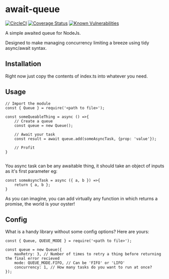 # await-queue
[![CircleCI](https://circleci.com/gh/jjmschofield/await-queue.svg?style=shield)](https://circleci.com/gh/jjmschofield/await-queue) [![Coverage Status](https://coveralls.io/repos/github/jjmschofield/await-queue/badge.svg?branch=master)](https://coveralls.io/github/jjmschofield/await-queue?branch=master) [![Known Vulnerabilities](https://snyk.io/test/github/jjmschofield/node-typescript-starter/badge.svg?targetFile=package.json)](https://snyk.io/test/github/jjmschofield/await-queue?targetFile=package.json)

A simple awaited queue for NodeJs. 

Designed to make managing concurrency limiting a breeze using tidy async/await syntax.

## Installation
Right now just copy the contents of index.ts into whatever you need.

## Usage
```
// Import the module
const { Queue } = require('<path to file>');

const someQueableThing = async () =>{
    // Create a queue
    const queue = new Queue();
    
    // Await your task
    const result = await queue.add(someAsyncTask, {prop: 'value'});
    
    // Profit
}


```
You async task can be any awaitable thing, it should take an object of inputs as it's first parameter eg:
```
const someAsyncTask = async ({ a, b }) =>{
    return { a, b };
}
```
As you can imagine, you can add virtually any function in which returns a promise, the world is your oyster!

## Config
What is a handy library without some config options? Here are yours:

```
const { Queue, QUEUE_MODE } = require('<path to file>');

const queue = new Queue({ 
    maxRetry: 3, // Number of times to retry a thing before returning the final error recieved
    mode: QUEUE_MODE.FIFO, // Can be 'FIFO' or 'LIFO'
    concurrency: 1, // How many tasks do you want to run at once?
}); 
```


